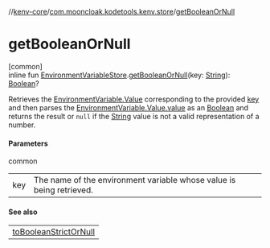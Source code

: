 //[kenv-core](../../index.md)/[com.mooncloak.kodetools.kenv.store](index.md)/[getBooleanOrNull](get-boolean-or-null.md)

# getBooleanOrNull

[common]\
inline fun [EnvironmentVariableStore](-environment-variable-store/index.md).[getBooleanOrNull](get-boolean-or-null.md)(key: [String](https://kotlinlang.org/api/latest/jvm/stdlib/kotlin/-string/index.html)): [Boolean](https://kotlinlang.org/api/latest/jvm/stdlib/kotlin/-boolean/index.html)?

Retrieves the [EnvironmentVariable.Value](../com.mooncloak.kodetools.kenv/-environment-variable/-value/index.md) corresponding to the provided [key](get-boolean-or-null.md) and then parses the [EnvironmentVariable.Value.value](https://kotlinlang.org/api/latest/jvm/stdlib/kotlin/-string/index.html) as an [Boolean](https://kotlinlang.org/api/latest/jvm/stdlib/kotlin/-boolean/index.html) and returns the result or `null` if the [String](https://kotlinlang.org/api/latest/jvm/stdlib/kotlin/-string/index.html) value is not a valid representation of a number.

#### Parameters

common

| | |
|---|---|
| key | The name of the environment variable whose value is being retrieved. |

#### See also

| |
|---|
| [toBooleanStrictOrNull](https://kotlinlang.org/api/latest/jvm/stdlib/kotlin.text/index.html) |
